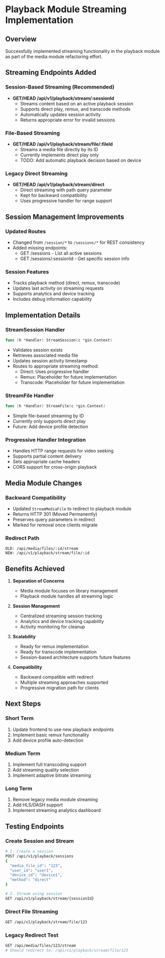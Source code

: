 # Playback Module Streaming Implementation

## Overview
Successfully implemented streaming functionality in the playback module as part of the media module refactoring effort.

## Streaming Endpoints Added

### Session-Based Streaming (Recommended)
- **GET/HEAD /api/v1/playback/stream/:sessionId**
  - Streams content based on an active playback session
  - Supports direct play, remux, and transcode methods
  - Automatically updates session activity
  - Returns appropriate error for invalid sessions

### File-Based Streaming
- **GET/HEAD /api/v1/playback/stream/file/:fileId**
  - Streams a media file directly by its ID
  - Currently implements direct play only
  - TODO: Add automatic playback decision based on device

### Legacy Direct Streaming
- **GET/HEAD /api/v1/playback/stream/direct**
  - Direct streaming with path query parameter
  - Kept for backward compatibility
  - Uses progressive handler for range support

## Session Management Improvements

### Updated Routes
- Changed from `/session/*` to `/sessions/*` for REST consistency
- Added missing endpoints:
  - GET /sessions - List all active sessions
  - GET /sessions/:sessionId - Get specific session info

### Session Features
- Tracks playback method (direct, remux, transcode)
- Updates last activity on streaming requests
- Supports analytics and device tracking
- Includes debug information capability

## Implementation Details

### StreamSession Handler
```go
func (h *Handler) StreamSession(c *gin.Context)
```
- Validates session exists
- Retrieves associated media file
- Updates session activity timestamp
- Routes to appropriate streaming method:
  - Direct: Uses progressive handler
  - Remux: Placeholder for future implementation
  - Transcode: Placeholder for future implementation

### StreamFile Handler
```go
func (h *Handler) StreamFile(c *gin.Context)
```
- Simple file-based streaming by ID
- Currently only supports direct play
- Future: Add device profile detection

### Progressive Handler Integration
- Handles HTTP range requests for video seeking
- Supports partial content delivery
- Sets appropriate cache headers
- CORS support for cross-origin playback

## Media Module Changes

### Backward Compatibility
- Updated `StreamMediaFile` to redirect to playback module
- Returns HTTP 301 (Moved Permanently) 
- Preserves query parameters in redirect
- Marked for removal once clients migrate

### Redirect Path
```
OLD: /api/media/files/:id/stream
NEW: /api/v1/playback/stream/file/:id
```

## Benefits Achieved

1. **Separation of Concerns**
   - Media module focuses on library management
   - Playback module handles all streaming logic

2. **Session Management**
   - Centralized streaming session tracking
   - Analytics and device tracking capability
   - Activity monitoring for cleanup

3. **Scalability**
   - Ready for remux implementation
   - Ready for transcode implementation
   - Session-based architecture supports future features

4. **Compatibility**
   - Backward compatible with redirect
   - Multiple streaming approaches supported
   - Progressive migration path for clients

## Next Steps

### Short Term
1. Update frontend to use new playback endpoints
2. Implement basic remux functionality
3. Add device profile auto-detection

### Medium Term
1. Implement full transcoding support
2. Add streaming quality selection
3. Implement adaptive bitrate streaming

### Long Term
1. Remove legacy media module streaming
2. Add HLS/DASH support
3. Implement streaming analytics dashboard

## Testing Endpoints

### Create Session and Stream
```bash
# 1. Create a session
POST /api/v1/playback/sessions
{
  "media_file_id": "123",
  "user_id": "user1",
  "device_id": "device1",
  "method": "direct"
}

# 2. Stream using session
GET /api/v1/playback/stream/{sessionId}
```

### Direct File Streaming
```bash
GET /api/v1/playback/stream/file/123
```

### Legacy Redirect Test
```bash
GET /api/media/files/123/stream
# Should redirect to: /api/v1/playback/stream/file/123
```